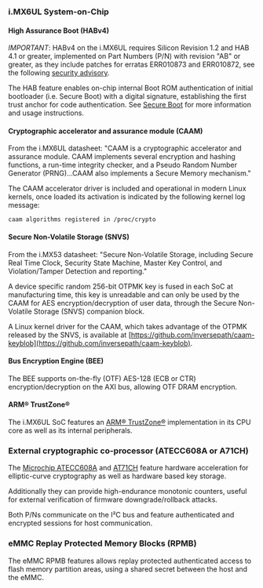 ### i.MX6UL System-on-Chip

#### High Assurance Boot (HABv4)

*IMPORTANT*: HABv4 on the i.MX6UL requires Silicon Revision 1.2 and HAB 4.1 or
greater, implemented on Part Numbers (P/N) with revision "AB" or greater, as
they include patches for erratas ERR010873 and ERR010872, see the following
[security advisory](https://github.com/inversepath/usbarmory/blob/master/software/secure_boot/Security_Advisory-Ref_QBVR2017-0001.txt).

The HAB feature enables on-chip internal Boot ROM authentication of initial
bootloader (i.e. Secure Boot) with a digital signature, establishing the first
trust anchor for code authentication. See
[Secure Boot](https://github.com/inversepath/usbarmory/wiki/Secure-boot-(Mk-II)) for
more information and usage instructions.

#### Cryptographic accelerator and assurance module (CAAM)

From the i.MX6UL datasheet: "CAAM is a cryptographic accelerator and assurance
module. CAAM implements several encryption and hashing functions, a run-time
integrity checker, and a Pseudo Random Number Generator (PRNG)...CAAM also
implements a Secure Memory mechanism."

The CAAM accelerator driver is included and operational in modern Linux
kernels, once loaded its activation is indicated by the following kernel log
message:

```
caam algorithms registered in /proc/crypto
```

#### Secure Non-Volatile Storage (SNVS)

From the i.MX53 datasheet: "Secure Non-Volatile Storage, including Secure Real
Time Clock, Security State Machine, Master Key Control, and Violation/Tamper
Detection and reporting."

A device specific random 256-bit OTPMK key is fused in each SoC at
manufacturing time, this key is unreadable and can only be used by the CAAM for
AES encryption/decryption of user data, through the Secure Non-Volatile Storage
(SNVS) companion block.

A Linux kernel driver for the CAAM, which takes advantage of the OTPMK released
by the SNVS, is available at
[https://github.com/inversepath/caam-keyblob](https://github.com/inversepath/caam-keyblob).

#### Bus Encryption Engine (BEE)

The BEE supports on-the-fly (OTF) AES-128 (ECB or CTR) encryption/decryption on
the AXI bus, allowing OTF DRAM encryption.

#### ARM® TrustZone®

The i.MX6UL SoC features an [ARM® TrustZone®](http://www.arm.com/products/processors/technologies/trustzone/)
implementation in its CPU core as well as its internal peripherals.

### External cryptographic co-processor (ATECC608A or A71CH)

The [Microchip ATECC608A](https://www.microchip.com/wwwproducts/en/ATECC608A) and
[AT71CH](https://www.nxp.com/products/identification-and-security/authentication/plug-and-trust-the-fast-easy-way-to-deploy-secure-iot-connections:A71CH)
feature hardware acceleration for elliptic-curve cryptography as well as
hardware based key storage.

Additionally they can provide high-endurance monotonic counters, useful for
external verification of firmware downgrade/rollback attacks.

Both P/Ns communicate on the I²C bus and feature authenticated and encrypted
sessions for host communication.

### eMMC Replay Protected Memory Blocks (RPMB)

The eMMC RPMB features allows replay protected authenticated access to flash
memory partition areas, using a shared secret between the host and the eMMC.
